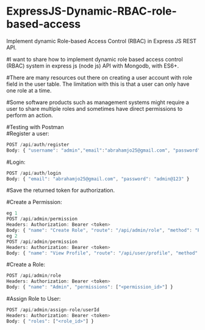 ﻿# ExpressJS-Dynamic-RBAC-role-based-access
Implement dynamic Role-based Access Control (RBAC) in Express JS REST API.

#I want to share how to implement dynamic role based access control (RBAC) system in express js (node js) API with Mongodb, with ES6+.

#There are many resources out there on creating a user account with role field in the user table. The limitation with this is that a user can only have one role at a time.

#Some software products such as management systems might require a user to share multiple roles and sometimes have direct permissions to perform an action.

#Testing with Postman  
#Register a user:  

 ```js
POST /api/auth/register  
Body: { "username": "admin","email":"abrahamjo25@gmail.com", "password": "admin@123" }  
```

#Login:  
```js
POST /api/auth/login  
Body: { "email": "abrahamjo25@gmail.com", "password": "admin@123" }
``` 
#Save the returned token for authorization.  

#Create a Permission:  

```js
eg 1
POST /api/admin/permission  
Headers: Authorization: Bearer <token>  
Body: { "name": "Create Role", "route": "/api/admin/role", "method": "POST" }
eg 2
POST /api/admin/permission  
Headers: Authorization: Bearer <token>  
Body: { "name": "View Profile", "route": "/api/user/profile", "method": "GET" }
```
#Create a Role:  
 ```js
POST /api/admin/role  
Headers: Authorization: Bearer <token>  
Body: { "name": "Admin", "permissions": ["<permission_id>"] }  
```
#Assign Role to User:  
```js
POST /api/admin/assign-role/userId  
Headers: Authorization: Bearer <token>  
Body: { "roles": ["<role_id>"] }
```
